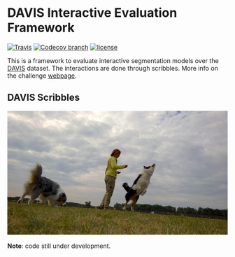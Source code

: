 # DAVIS Interactive Evaluation Framework


[![Travis](https://img.shields.io/travis/albertomontesg/davis-interactive.svg?style=for-the-badge)](https://travis-ci.org/albertomontesg/davis-interactive) [![Codecov branch](https://img.shields.io/codecov/c/github/albertomontesg/davis-interactive/master.svg?style=for-the-badge)](https://codecov.io/gh/albertomontesg/davis-interactive) [![license](https://img.shields.io/github/license/mashape/apistatus.svg?style=for-the-badge)](https://github.com/albertomontesg/davis-interactive/blob/master/LICENSE)

This is a framework to evaluate interactive segmentation models over the [DAVIS](http://davischallenge.org/index.html) dataset. 
The interactions are done through scribbles.
More info on the challenge [webpage](http://davischallenge.org/challenge2018/interactive.html).



## DAVIS Scribbles

![dogs-jump](docs/images/scribbles/dogs-jump-image.jpg)



**Note**: code still under development.

